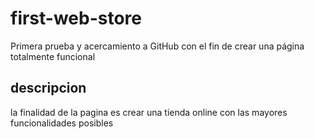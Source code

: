 # first-web-store
Primera prueba y acercamiento a GitHub con el fin de crear una página totalmente funcional

## descripcion
la finalidad de la pagina es crear una tienda online con las mayores funcionalidades posibles

